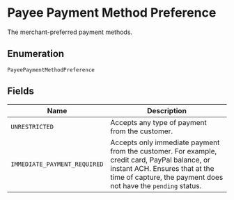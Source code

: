 
# Payee Payment Method Preference

The merchant-preferred payment methods.

## Enumeration

`PayeePaymentMethodPreference`

## Fields

| Name | Description |
|  --- | --- |
| `UNRESTRICTED` | Accepts any type of payment from the customer. |
| `IMMEDIATE_PAYMENT_REQUIRED` | Accepts only immediate payment from the customer. For example, credit card, PayPal balance, or instant ACH. Ensures that at the time of capture, the payment does not have the `pending` status. |


